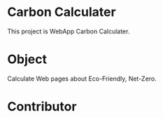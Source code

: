 # Carbon Calculater
This project is WebApp Carbon Calculater.  

# Object
Calculate Web pages about Eco-Friendly, Net-Zero.

# Contributor
